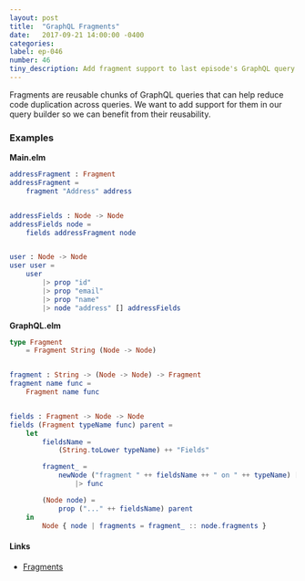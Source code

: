 ```yaml
---
layout: post
title:  "GraphQL Fragments"
date:   2017-09-21 14:00:00 -0400
categories:
label: ep-046
number: 46
tiny_description: Add fragment support to last episode's GraphQL query builder.
---
```


Fragments are reusable chunks of GraphQL queries that can help reduce code duplication across queries. We want to add support for them in our query builder so we can benefit from their reusability.

### Examples

**Main.elm**

```elm
addressFragment : Fragment
addressFragment =
    fragment "Address" address


addressFields : Node -> Node
addressFields node =
    fields addressFragment node


user : Node -> Node
user user =
    user
        |> prop "id"
        |> prop "email"
        |> prop "name"
        |> node "address" [] addressFields
```

**GraphQL.elm**

```elm
type Fragment
    = Fragment String (Node -> Node)


fragment : String -> (Node -> Node) -> Fragment
fragment name func =
    Fragment name func


fields : Fragment -> Node -> Node
fields (Fragment typeName func) parent =
    let
        fieldsName =
            (String.toLower typeName) ++ "Fields"

        fragment_ =
            newNode ("fragment " ++ fieldsName ++ " on " ++ typeName) []
                |> func

        (Node node) =
            prop ("..." ++ fieldsName) parent
    in
        Node { node | fragments = fragment_ :: node.fragments }

```

#### Links

* [Fragments](http://graphql.org/learn/queries/#fragments)
